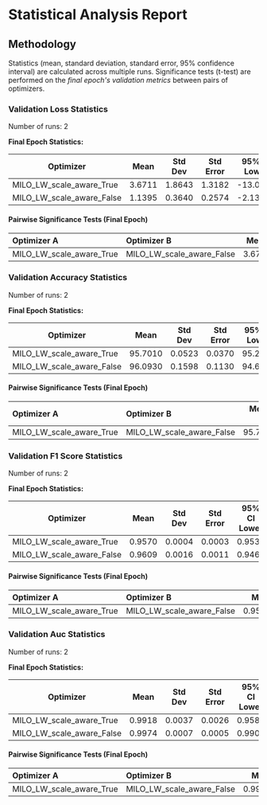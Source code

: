 # Statistical Analysis Report

## Methodology

Statistics (mean, standard deviation, standard error, 95% confidence interval) are calculated across multiple runs.
Significance tests (t-test) are performed on the *final epoch's validation metrics* between pairs of optimizers.

### Validation Loss Statistics

Number of runs: 2

**Final Epoch Statistics:**

| Optimizer | Mean | Std Dev | Std Error | 95% CI Lower | 95% CI Upper |
|-----------|------|---------|-----------|--------------|--------------|
| MILO_LW_scale_aware_True | 3.6711 | 1.8643 | 1.3182 | -13.0788 | 20.4210 |
| MILO_LW_scale_aware_False | 1.1395 | 0.3640 | 0.2574 | -2.1306 | 4.4096 |

#### Pairwise Significance Tests (Final Epoch)

| Optimizer A              | Optimizer B               |   Mean A |   Mean B | Better                    |   p-value | Significant   | Metric                |
|:-------------------------|:--------------------------|---------:|---------:|:--------------------------|----------:|:--------------|:----------------------|
| MILO_LW_scale_aware_True | MILO_LW_scale_aware_False |  3.67111 |  1.13946 | MILO_LW_scale_aware_False |  0.296773 |               | final_validation_loss |

### Validation Accuracy Statistics

Number of runs: 2

**Final Epoch Statistics:**

| Optimizer | Mean | Std Dev | Std Error | 95% CI Lower | 95% CI Upper |
|-----------|------|---------|-----------|--------------|--------------|
| MILO_LW_scale_aware_True | 95.7010 | 0.0523 | 0.0370 | 95.2309 | 96.1711 |
| MILO_LW_scale_aware_False | 96.0930 | 0.1598 | 0.1130 | 94.6572 | 97.5288 |

#### Pairwise Significance Tests (Final Epoch)

| Optimizer A              | Optimizer B               |   Mean A |   Mean B | Better                    |   p-value | Significant   | Metric                    |
|:-------------------------|:--------------------------|---------:|---------:|:--------------------------|----------:|:--------------|:--------------------------|
| MILO_LW_scale_aware_True | MILO_LW_scale_aware_False |   95.701 |   96.093 | MILO_LW_scale_aware_False |  0.151577 |               | final_validation_accuracy |

### Validation F1 Score Statistics

Number of runs: 2

**Final Epoch Statistics:**

| Optimizer | Mean | Std Dev | Std Error | 95% CI Lower | 95% CI Upper |
|-----------|------|---------|-----------|--------------|--------------|
| MILO_LW_scale_aware_True | 0.9570 | 0.0004 | 0.0003 | 0.9530 | 0.9610 |
| MILO_LW_scale_aware_False | 0.9609 | 0.0016 | 0.0011 | 0.9465 | 0.9754 |

#### Pairwise Significance Tests (Final Epoch)

| Optimizer A              | Optimizer B               |   Mean A |   Mean B | Better                    |   p-value | Significant   | Metric                    |
|:-------------------------|:--------------------------|---------:|---------:|:--------------------------|----------:|:--------------|:--------------------------|
| MILO_LW_scale_aware_True | MILO_LW_scale_aware_False | 0.957033 | 0.960937 | MILO_LW_scale_aware_False |  0.159494 |               | final_validation_f1_score |

### Validation Auc Statistics

Number of runs: 2

**Final Epoch Statistics:**

| Optimizer | Mean | Std Dev | Std Error | 95% CI Lower | 95% CI Upper |
|-----------|------|---------|-----------|--------------|--------------|
| MILO_LW_scale_aware_True | 0.9918 | 0.0037 | 0.0026 | 0.9587 | 1.0249 |
| MILO_LW_scale_aware_False | 0.9974 | 0.0007 | 0.0005 | 0.9907 | 1.0041 |

#### Pairwise Significance Tests (Final Epoch)

| Optimizer A              | Optimizer B               |   Mean A |   Mean B | Better                    |   p-value | Significant   | Metric               |
|:-------------------------|:--------------------------|---------:|---------:|:--------------------------|----------:|:--------------|:---------------------|
| MILO_LW_scale_aware_True | MILO_LW_scale_aware_False | 0.991824 | 0.997396 | MILO_LW_scale_aware_False |  0.268492 |               | final_validation_auc |

